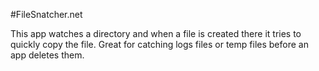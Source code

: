 #FileSnatcher.net

This app watches a directory and when a file is created there it tries to quickly copy the file.
Great for catching logs files or temp files before an app deletes them.
